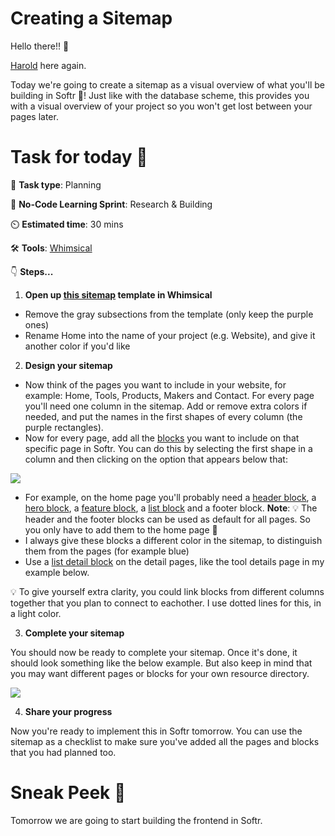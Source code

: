 # Creating a Sitemap


Hello there!! 👋

[Harold](https://twitter.com/hdkstr) here again. 

Today we're going to create a sitemap as a visual overview of what you'll be building in Softr 🙂! Just like with the database scheme, this provides you with a visual overview of your project so you won't get lost between your pages later. 

# Task for today 🚀
📝 **Task type**: Planning

🧱 **No-Code Learning Sprint**: Research & Building

⏲️ **Estimated time**: 30 mins

🛠️ **Tools**: [Whimsical](https://whimsical.com/signup)

👇 **Steps...**

1. **Open up [this sitemap](https://whimsical.com/sitemap-4-ways-XczEccfYYqFVsshZfM1V8T) template in Whimsical**

+ Remove the gray subsections from the template (only keep the purple ones)
+ Rename Home into the name of your project (e.g. Website), and give it another color if you'd like


2. **Design your sitemap**
+ Now think of the pages you want to include in your website, for example: Home, Tools, Products, Makers and Contact. For every page you'll need one column in the sitemap. Add or remove extra colors if needed, and put the names in the first shapes of every column (the purple rectangles).
+ Now for every page, add all the [blocks](https://docs.softr.io/building-blocks) you want to include on that specific page in Softr. You can do this by selecting the first shape in a column and then clicking on the option that appears below that:

![](https://ci3.googleusercontent.com/proxy/M_rPNNZfvyHd9jox1YHSwrPh7KKpXegUsXZVABIHejgvkcCok10bMqm88qIEm-0ahPhK88tq585GznMNkA2mqAHepNwUXegOFtGPxg-fIiMOc7ilCcqX2g-mQzYRxph-5NIE3b8lMcDB3dCljIY=s0-d-e1-ft#https://bucket.mlcdn.com/a/2070/2070180/images/2384ca6a063c800de303bd962007a8d38ded7a40.png)

+ For example, on the home page you'll probably need a [header block](https://docs.softr.io/building-blocks/header), a [hero block](https://docs.softr.io/building-blocks/hero), a [feature block](https://docs.softr.io/building-blocks/feature), a [list block](https://docs.softr.io/building-blocks/listings) and a footer block. **Note**: 💡 The header and the footer blocks can be used as default for all pages. So you only have to add them to the home page 🙂
+ I always give these blocks a different color in the sitemap, to distinguish them from the pages (for example blue)
+ Use a [list detail block](https://docs.softr.io/building-blocks/listing-details) on the detail pages, like the tool details page in my example below. 

💡 To give yourself extra clarity, you could link blocks from different columns together that you plan to connect to eachother. I use dotted lines for this, in a light color.

3. **Complete your sitemap**

You should now be ready to complete your sitemap. Once it's done, it should look something like the below example. But also keep in mind that you may want different pages or blocks for your own resource directory. 

![](https://ci5.googleusercontent.com/proxy/_aJOztp9LIvM_n1f6qOqLIMGCAj9JCHYKddrEhZ2PStiHJwqH_YhBLUg5NaKl9jnRGYVw39TfM8y_BUySsXXkJ83SWzGjidiqwTVw0d9n3T7CkFj2zjJXdrtKiVFtGg_PHgTATMNrNBFOLna4bM=s0-d-e1-ft#https://bucket.mlcdn.com/a/2070/2070180/images/ea0a955b8faa6fc5bdd9d6ca693f9115f7f534a1.png)


4. **Share your progress**

Now you're ready to implement this in Softr tomorrow. You can use the sitemap as a checklist to make sure you've added all the pages and blocks that you had planned too. 

# Sneak Peek 👀
Tomorrow we are going to start building the frontend in Softr. 